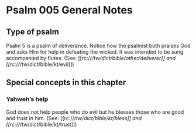 # Psalm 005 General Notes
## Type of psalm

Psalm 5 is a psalm of deliverance. Notice how the psalmist both praises God and asks Him for help in defeating the wicked. It was intended to be sung accompanied by flutes. (See: [[rc://*/tw/dict/bible/other/deliverer]] and [[rc://*/tw/dict/bible/kt/evil]])

## Special concepts in this chapter

### Yahweh’s help
God does not help people who do evil but he blesses those who are good and trust in him. (See: [[rc://*/tw/dict/bible/kt/bless]] and [[rc://*/tw/dict/bible/kt/trust]])